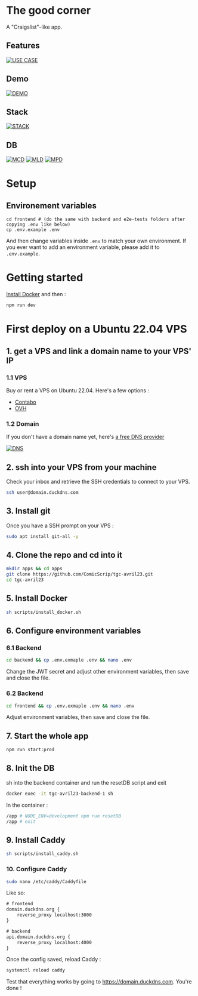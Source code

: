 # The good corner

A "Craigslist"-like app.

## Features

[![USE CASE](https://i.imgur.com/XODtq5W.png)](https://i.imgur.com/XODtq5W.png)

## Demo

[![DEMO](https://cdn.loom.com/sessions/thumbnails/215b1a87ffcc4d428f8214d41ad3556f-with-play.gif)](https://www.loom.com/share/215b1a87ffcc4d428f8214d41ad3556f)

## Stack

[![STACK](https://i.imgur.com/EiyYixC.png)](https://i.imgur.com/EiyYixC.png)

## DB

[![MCD](https://i.imgur.com/9jN0lAp.png)](https://i.imgur.com/9jN0lAp.png)
[![MLD](https://i.imgur.com/ZaDTKNi.png)](https://i.imgur.com/ZaDTKNi.png)
[![MPD](https://i.imgur.com/EsaNI6K.png)](https://i.imgur.com/EsaNI6K.png)

# Setup

## Environement variables

```
cd frontend # (do the same with backend and e2e-tests folders after copying .env like below)
cp .env.example .env
```

And then change variables inside `.env` to match your own environment.
If you ever want to add an environment variable, please add it to `.env.example`.

# Getting started

[Install Docker](https://www.docker.com/products/docker-desktop/) and then :

```sh
npm run dev
```

# First deploy on a Ubuntu 22.04 VPS

## 1. get a VPS and link a domain name to your VPS' IP

### 1.1 VPS

Buy or rent a VPS on Ubuntu 22.04. Here's a few options :

- [Contabo](https://contabo.com/en/vps/cloud-vps-1/?image=ubuntu.323&qty=1&contract=1&storage-type=vps1-100-gb-nvme)
- [OVH](<https://www.ovh.com/fr/order/vps/?v=3&_gl=1*dbt12s*_gcl_aw*R0NMLjE3MDkzMDA5MjguQ2p3S0NBaUFsb2F2QmhCT0Vpd0FidEFKTzV3Um1rS1p3anZfSXF1ZlBxanVOQk1yZzBsWGpQRTRlSnJHLXlnX1VmSHdmWnBhNkd2RmxSb0NTRFlRQXZEX0J3RQ..*_gcl_au*MTQ2NzQyNTYxNi4xNzA5MzAwODk3#/vps/build?selection=~(range~'VLE-2~pricingMode~'default~flavor~'vps-le-2-2-40~os~'ubuntu_22_04~datacenters~(GRA~1)~duration~'P1M)>)

### 1.2 Domain

If you don't have a domain name yet, here's [a free DNS provider](https://www.duckdns.org)

[![DNS](https://i.imgur.com/0eGZOai.png)](https://i.imgur.com/0eGZOai.png)

## 2. ssh into your VPS from your machine

Check your inbox and retrieve the SSH credentials to connect to your VPS.

```sh
ssh user@domain.duckdns.com
```

## 3. Install git

Once you have a SSH prompt on your VPS :

```sh
sudo apt install git-all -y
```

## 4. Clone the repo and cd into it

```sh
mkdir apps && cd apps
git clone https://github.com/ComicScrip/tgc-avril23.git
cd tgc-avril23
```

## 5. Install Docker

```sh
sh scripts/install_docker.sh
```

## 6. Configure environment variables

### 6.1 Backend

```sh
cd backend && cp .env.exmaple .env && nano .env
```

Change the JWT secret and adjust other environment variables, then save and close the file.

### 6.2 Backend

```sh
cd frontend && cp .env.exmaple .env && nano .env
```

Adjust environment variables, then save and close the file.

## 7. Start the whole app

```sh
npm run start:prod
```

## 8. Init the DB

sh into the backend container and run the resetDB script and exit

```sh
docker exec -it tgc-avril23-backend-1 sh
```

In the container :

```sh
/app # NODE_ENV=development npm run resetDB
/app # exit
```

## 9. Install Caddy

```sh
sh scripts/install_caddy.sh
```

### 10. Configure Caddy

```sh
sudo nano /etc/caddy/Caddyfile
```

Like so:

```txt
# frontend
domain.duckdns.org {
    reverse_proxy localhost:3000
}

# backend
api.domain.duckdns.org {
    reverse_proxy localhost:4000
}
```

Once the config saved, reload Caddy :

```sh
systemctl reload caddy
```

Test that everything works by going to https://domain.duckdns.com.
You're done !
